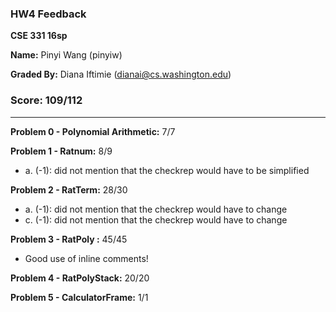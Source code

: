 ### HW4 Feedback

**CSE 331 16sp**

**Name:** Pinyi Wang (pinyiw)

**Graded By:** Diana Iftimie (dianai@cs.washington.edu)

### Score: 109/112
---

**Problem 0 - Polynomial Arithmetic:** 7/7

**Problem 1 - Ratnum:** 8/9

- a. (-1): did not mention that the checkrep would have to be simplified

**Problem 2 - RatTerm:** 28/30

- a. (-1): did not mention that the checkrep would have to change
- c. (-1): did not mention that the checkrep would have to change

**Problem 3 - RatPoly :** 45/45

- Good use of inline comments!

**Problem 4 - RatPolyStack:** 20/20

**Problem 5 - CalculatorFrame:** 1/1

